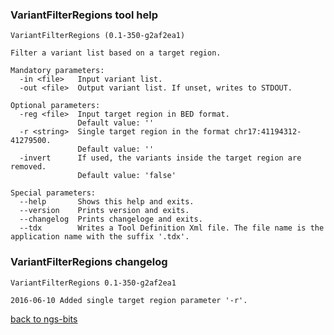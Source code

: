 ### VariantFilterRegions tool help
	VariantFilterRegions (0.1-350-g2af2ea1)
	
	Filter a variant list based on a target region.
	
	Mandatory parameters:
	  -in <file>   Input variant list.
	  -out <file>  Output variant list. If unset, writes to STDOUT.
	
	Optional parameters:
	  -reg <file>  Input target region in BED format.
	               Default value: ''
	  -r <string>  Single target region in the format chr17:41194312-41279500.
	               Default value: ''
	  -invert      If used, the variants inside the target region are removed.
	               Default value: 'false'
	
	Special parameters:
	  --help       Shows this help and exits.
	  --version    Prints version and exits.
	  --changelog  Prints changeloge and exits.
	  --tdx        Writes a Tool Definition Xml file. The file name is the application name with the suffix '.tdx'.
	
### VariantFilterRegions changelog
	VariantFilterRegions 0.1-350-g2af2ea1
	
	2016-06-10 Added single target region parameter '-r'.
[back to ngs-bits](https://github.com/marc-sturm/ngs-bits)